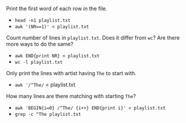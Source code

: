 Print the first word of each row in the file.

* `head -n1 playlist.txt`
* `awk '(NR==1)' < playlist.txt`

Count number of lines in `playlist.txt`. Does it differ from `wc`? Are there more ways to do the same?

* `awk END{print NR} < playlist.txt`
* `wc -l playlist.txt`

Only print the lines with artist having `The` to start with.

* `awk '/^The/` < playlist.txt

How many lines are there matching with starting `The`?

* `awk 'BEGIN{i=0} /^The/ {i++} END{print i}' < playlist.txt`
* `grep -c ^The playlist.txt`

